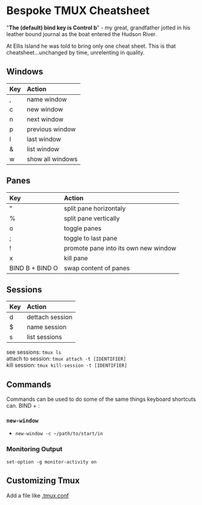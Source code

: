 # Bespoke TMUX Cheatsheet

"**The (default) bind key is Control b**" - my great, grandfather jotted in his
leather bound journal as the boat entered the Hudson River.

At Ellis Island he was told to bring only one cheat sheet.
This is that cheatsheet...unchanged by time, unrelenting in quality.

## Windows

| Key | Action           |
|:----|:-----------------|
| ,   | name window      |
| c   | new window       |
| n   | next window      |
| p   | previous window  |
| l   | last window      |
| &   | list window      |
| w   | show all windows |

## Panes

| Key             | Action                               |
|:----------------|:-------------------------------------|
| "               | split pane horizontaly               |
| %               | split pane vertically                |
| o               | toggle panes                         |
| ;               | toggle to last pane                  |
| !               | promote pane into its own new window |
| x               | kill pane                            |
| BIND B + BIND O | swap content of panes                |

## Sessions

| Key | Action          |
|:----|:----------------|
| d   | dettach session |
| $   | name session    |
| s   | list sessions   |

see sessions: `tmux ls`  
attach to session: `tmux attach -t [IDENTIFIER]`  
kill session: `tmux kill-session -t [IDENTIFIER]`

## Commands

Commands can be used to do some of the same things
keyboard shortcuts can. BIND + :


### `new-window`

* `new-window -c ~/path/to/start/in`

### Monitoring Output

`set-option -g monitor-activity on`


## Customizing Tmux

Add a file like [.tmux.conf](/.tmux.conf)

